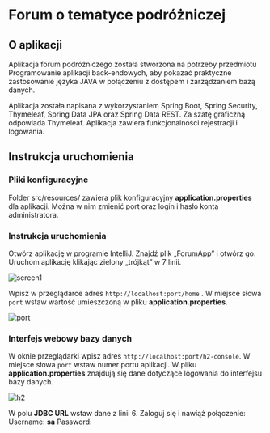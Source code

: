 # Forum o tematyce podróżniczej 

## O aplikacji

Aplikacja forum podróżniczego została stworzona na potrzeby przedmiotu Programowanie aplikacji back-endowych, aby pokazać praktyczne zastosowanie języka JAVA w połączeniu z dostępem i zarządzaniem bazą danych.   

Aplikacja została napisana z wykorzystaniem Spring Boot, Spring Security, Thymeleaf, Spring Data JPA oraz  Spring Data REST. Za szatę graficzną odpowiada Thymeleaf. Aplikacja zawiera funkcjonalności rejestracji i logowania. 


## Instrukcja uruchomienia 

### Pliki konfiguracyjne
Folder src/resources/ zawiera plik konfiguracyjny **application.properties** dla aplikacji. Można w nim zmienić port oraz login i hasło konta administratora.

### Instrukcja uruchomienia
Otwórz aplikację w programie IntelliJ. Znajdź plik „ForumApp” i otwórz go. Uruchom aplikację klikając zielony „trójkąt” w 7 linii.

![screen1](https://user-images.githubusercontent.com/65779777/196040341-af762052-6077-4f9c-8303-039b4f1f4bad.png)

Wpisz w przeglądarce adres ```http://localhost:port/home``` . W miejsce słowa ```port``` wstaw wartość umieszczoną w pliku **application.properties**.

![port](https://user-images.githubusercontent.com/65779777/196040935-0aec0d11-cb46-48e6-b55c-9781ca479902.png)

### Interfejs webowy bazy danych
W oknie przeglądarki wpisz adres ```http://localhost:port/h2-console```. W miejsce słowa ```port``` wstaw numer portu aplikacji. W pliku **application.properties** znajdują się dane dotyczące logowania do interfejsu bazy danych. 

![h2](https://user-images.githubusercontent.com/65779777/196040648-23efd929-fc54-4bff-9425-466cfb3e9e39.png)

W polu **JDBC URL** wstaw dane z linii 6. 
Zaloguj się i nawiąż połączenie:
Username: **sa**
Password: 
